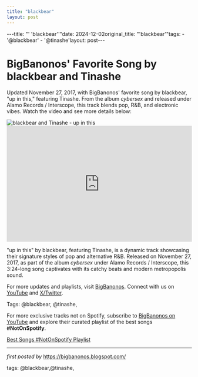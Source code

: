 ```yaml
---
title: "blackbear"
layout: post
---
```

---title: "' 'blackbear''"date: 2024-12-02original_title: "'blackbear'"tags:  - '@blackbear'  - '@tinashe'layout: post---<!-- Post Title --><h1 >BigBanonos' Favorite Song by blackbear and Tinashe</h1> <!-- Introductory Text --><p >Updated November 27, 2017, with BigBanonos' favorite song by blackbear, "up in this," featuring Tinashe. From the album *cybersex* and released under Alamo Records / Interscope, this track blends pop, R&B, and electronic vibes. Watch the video and see more details below:</p> <!-- Featured Image --><div > <img src="https://images.genius.com/bed252de1a9a81caf7ad86182459f063.1000x1000x1.png" alt="blackbear and Tinashe - up in this" /></div> <!-- YouTube Video Embed --><div > <iframe width="100%" height="315" src="https://www.youtube.com/embed/Jm34tsZAL6o" title="blackbear, Tinashe - up in this (Lyrics)" frameborder="0" allow="accelerometer; autoplay; clipboard-write; encrypted-media; gyroscope; picture-in-picture; web-share" referrerpolicy="strict-origin-when-cross-origin" allowfullscreen></iframe></div> <!-- Song Information --><div > <p>"up in this" by blackbear, featuring Tinashe, is a dynamic track showcasing their signature styles of pop and alternative R&B. Released on November 27, 2017, as part of the album *cybersex* under Alamo Records / Interscope, this 3:24-long song captivates with its catchy beats and modern metropopolis sound.</p></div> <!-- Footer Links --><div > <p>For more updates and playlists, visit <a href="https://bigbanonos.blogspot.com/" target="_blank">BigBanonos</a>. Connect with us on <a href="https://www.youtube.com/@BigBanonos" target="_blank">YouTube</a> and <a href="https://x.com/bigbanonos" target="_blank">X/Twitter</a>.</p></div> <!-- Tags --><p >Tags: @blackbear, @tinashe,</p><!--Subscribe and Playlist Links--><div>    <p>For more exclusive tracks not on Spotify, subscribe to <a href="https://www.youtube.com/@BigBanonos" target="_blank">BigBanonos on YouTube</a> and explore their curated playlist of the best songs <strong>#NotOnSpotify</strong>.</p>    <p><a href="https://www.youtube.com/playlist?list=PLtuNtuTatqI0kFahUCbtbfenC_ET5O_tr" target="_blank">Best Songs #NotOnSpotify Playlist<br /></a></p></div><hr /><p><em>first posted by</em> <a href="https://bigbanonos.blogspot.com/" rel="noopener" target="_new">https://bigbanonos.blogspot.com/</a></p><p>tags: @blackbear,@tinashe,</p>